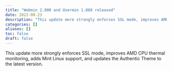 ```yaml
---
title: "Webmin 2.000 and Usermin 1.860 released"
date: 2022-08-23
description: "This update more strongly enforces SSL mode, improves AMD CPU thermal monitoring, adds Mint Linux..."
categories: []
aliases: []
toc: false
draft: false
---
```

This update more strongly enforces SSL mode, improves AMD CPU thermal monitoring, adds Mint Linux support, and updates the Authentic Theme to the latest version.
